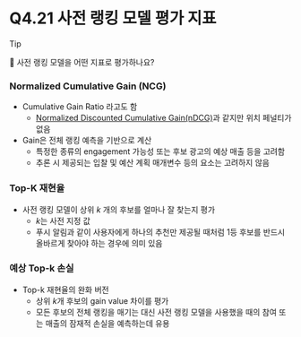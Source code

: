 # Q4.21 사전 랭킹 모델 평가 지표

> [!Tip]
>
> 🙋  사전 랭킹 모델을 어떤 지표로 평가하나요?

### Normalized Cumulative Gain (NCG)

-   Cumulative Gain Ratio 라고도 함
    -   [Normalized Discounted Cumulative Gain(nDCG)](https://en.wikipedia.org/wiki/Discounted_cumulative_gain)과 같지만 위치 페널티가 없음
-   Gain은 전체 랭킹 예측을 기반으로 계산
    -   특정한 종류의 engagement 가능성 또는 후보 광고의 예상 매출 등을 고려함
    -   추론 시 제공되는 입찰 및 예산 계획 매개변수 등의 요소는 고려하지 않음

### Top-K 재현율

-   사전 랭킹 모델이 상위 $k$ 개의 후보를 얼마나 잘 찾는지 평가
    -   $k$는 사전 지정 값
    -   푸시 알림과 같이 사용자에게 하나의 추천만 제공될 때처럼 1등 후보를 반드시 올바르게 찾아야 하는 경우에 의미 있음

### 예상 Top-k 손실

-   Top-k 재현율의 완화 버전
    -   상위 $k$개 후보의 gain value 차이를 평가
    -   모든 후보의 전체 랭킹을 매기는 대신 사전 랭킹 모델을 사용했을 때의 참여 또는 매출의 잠재적 손실을 예측하는데 유용